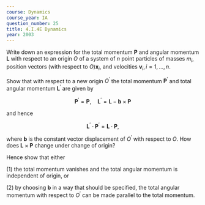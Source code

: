 ```yaml
---
course: Dynamics
course_year: IA
question_number: 25
title: 4.I.4E Dynamics
year: 2003
---
```



Write down an expression for the total momentum $\mathbf{P}$ and angular momentum $\mathbf{L}$ with respect to an origin $O$ of a system of $n$ point particles of masses $m_{i}$, position vectors (with respect to $O) \mathbf{x}_{i}$, and velocities $\mathbf{v}_{i}, i=1, \ldots, n$.

Show that with respect to a new origin $O^{\prime}$ the total momentum $\mathbf{P}^{\prime}$ and total angular momentum $\mathbf{L}^{\prime}$ are given by

$$\mathbf{P}^{\prime}=\mathbf{P}, \quad \mathbf{L}^{\prime}=\mathbf{L}-\mathbf{b} \times \mathbf{P}$$

and hence

$$\mathbf{L}^{\prime} \cdot \mathbf{P}^{\prime}=\mathbf{L} \cdot \mathbf{P},$$

where $\mathbf{b}$ is the constant vector displacement of $O^{\prime}$ with respect to $O$. How does $\mathbf{L} \times \mathbf{P}$ change under change of origin?

Hence show that either

(1) the total momentum vanishes and the total angular momentum is independent of origin, or

(2) by choosing $\mathbf{b}$ in a way that should be specified, the total angular momentum with respect to $O^{\prime}$ can be made parallel to the total momentum.